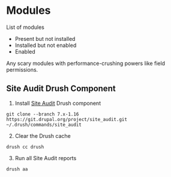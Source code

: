 # Modules

List of modules
-   Present but not installed
-   Installed but not enabled
-   Enabled

Any scary modules with performance-crushing powers like field permissions.

## Site Audit Drush Component

1. Install [Site Audit](https://www.drupal.org/project/site_audit) Drush component
  ```
  git clone --branch 7.x-1.16 https://git.drupal.org/project/site_audit.git ~/.drush/commands/site_audit
  ```

2. Clear the Drush cache
  ```
  drush cc drush
  ```

3. Run all Site Audit reports
  ```
  drush aa
  ```
